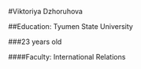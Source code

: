 #Viktoriya Dzhoruhova

##Education: Tyumen State University

###23 years old

####Faculty: International Relations
